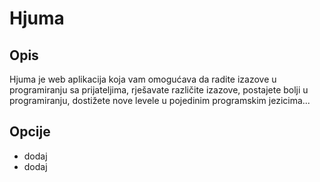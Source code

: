 # Hjuma
## Opis
Hjuma je web aplikacija koja vam omogućava da radite izazove u programiranju sa prijateljima, rješavate različite izazove, postajete bolji u programiranju, dostižete nove levele u pojedinim programskim jezicima...

## Opcije
- dodaj
- dodaj
